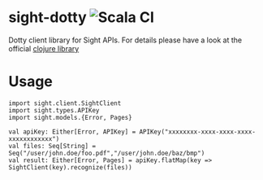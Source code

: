 # sight-dotty ![Scala CI](https://github.com/ashwinbhaskar/sight-dotty/workflows/Scala%20CI/badge.svg)
Dotty client library for Sight APIs. For details please have a look at the official [clojure library](https://github.com/siftrics/sight-clojure)

# Usage

```
import sight.client.SightClient
import sight.types.APIKey
import sight.models.{Error, Pages}

val apiKey: Either[Error, APIKey] = APIKey("xxxxxxxx-xxxx-xxxx-xxxx-xxxxxxxxxxxx")
val files: Seq[String] = Seq("/user/john.doe/foo.pdf","/user/john.doe/baz/bmp")
val result: Either[Error, Pages] = apiKey.flatMap(key => SightClient(key).recognize(files))

```

